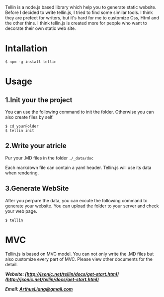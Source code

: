 Tellin is a node.js based library which help you to generate static website. Before I decided to write tellin.js, I tried to find some similar tools. I think they are prefect for writers, but it's hard for me to customize Css, Html and the other thins. I think tellin.js is created more for people who want to decorate their own static web site.

# Intallation

```
$ npm -g install tellin
```

# Usage

## 1.Init your the project
You can use the following command to init the folder. Otherwise you can also create files by self.

```
$ cd yourFolder
$ tellin init
```

## 2.Write your atricle
Pur your .MD files in the folder ```./_data/doc```

Each markdown file can contain a yaml header. Tellin.js will use its data when rendering.

## 3.Generate WebSite
After you perpare the data, you can excute the following command to generate your website. You can upload the folder to your server and check your web page.

```
$ tellin
```

# MVC

Tellin.js is based on MVC model. You can not only write the .MD files but also customize every part of MVC. Please view other documents for the detail.

***Website: [http://jsonic.net/tellin/docs/get-start.html](http://jsonic.net/tellin/docs/get-start.html)***

***Email: ArthusLiang@gmail.com***
